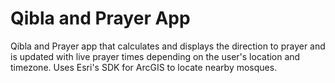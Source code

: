 # Qibla and Prayer App
Qibla and Prayer app that calculates and displays the direction to prayer and is updated with live prayer times depending on the user's location and timezone. Uses Esri's SDK for ArcGIS to locate nearby mosques.
